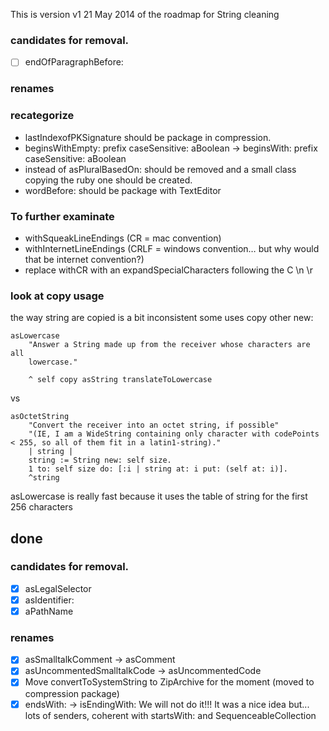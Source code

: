 This is version v1 21 May 2014 of the roadmap for String cleaning

### candidates for removal.
* [ ] endOfParagraphBefore:

### renames

### recategorize

* lastIndexofPKSignature should be package in compression.
* beginsWithEmpty: prefix caseSensitive: aBoolean -> beginsWith: prefix caseSensitive: aBoolean
* instead of asPluralBasedOn: should be removed and a small class copying the ruby one should be created.
* wordBefore: should be package with TextEditor

### To further examinate

- withSqueakLineEndings (CR = mac convention)
- withInternetLineEndings (CRLF = windows convention… but why would that be internet convention?)
- replace withCR with an expandSpecialCharacters following the C \n \r

### look at copy usage

the way string are copied is a bit inconsistent some uses copy other new:

	asLowercase
		"Answer a String made up from the receiver whose characters are all 
		lowercase."
	
		^ self copy asString translateToLowercase

vs

	asOctetString
		"Convert the receiver into an octet string, if possible"
		"(IE, I am a WideString containing only character with codePoints < 255, so all of them fit in a latin1-string)."
		| string |
		string := String new: self size.
		1 to: self size do: [:i | string at: i put: (self at: i)].
		^string


asLowercase is really fast because it uses the table of string for the first 256 characters



## done

### candidates for removal.

* [X] asLegalSelector
* [X] asIdentifier:
* [X] aPathName

### renames

* [X] asSmalltalkComment -> asComment
* [X] asUncommentedSmalltalkCode -> asUncommentedCode
* [X] Move convertToSystemString to ZipArchive for the moment (moved to compression package)
* [X] endsWith: -> isEndingWith: We will not do it!!! It was a nice idea but...  lots of senders, coherent with startsWith: and SequenceableCollection
